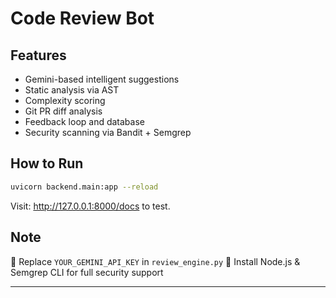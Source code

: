 # Code Review Bot

## Features
- Gemini-based intelligent suggestions
- Static analysis via AST
- Complexity scoring
- Git PR diff analysis
- Feedback loop and database
- Security scanning via Bandit + Semgrep

## How to Run
```bash
uvicorn backend.main:app --reload
```
Visit: http://127.0.0.1:8000/docs to test.

## Note
🔴 Replace `YOUR_GEMINI_API_KEY` in `review_engine.py`
🔴 Install Node.js & Semgrep CLI for full security support

---
